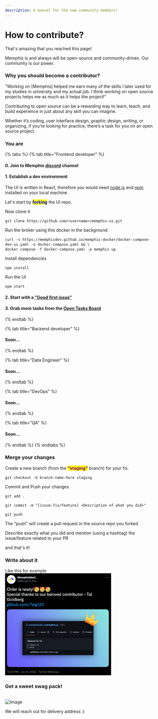 ```yaml
---
description: A manual for the new community members!
---
```


# How to contribute?

That's amazing that you reached this page!

Memphis is and always will be open-source and community-driven. Our community is our power.

### Why you should become a contributor?

"Working on \[Memphis] helped me earn many of the skills I later used for my studies in university and my actual job. I think working on open source projects helps me as much as it helps the project!"

Contributing to open source can be a rewarding way to learn, teach, and build experience in just about any skill you can imagine.

Whether it’s coding, user interface design, graphic design, writing, or organizing, if you’re looking for practice, there’s a task for you on an open source project.

### You are

{% tabs %}
{% tab title="Frontend developer" %}
#### 0. Join to Memphis [discord](https://discord.gg/WZpysvAeTf) channel

#### 1. Establish a dev environment

The UI is written in React, therefore you would need [node.js](https://nodejs.org/) and [npm](https://npmjs.com) installed on your local machine.



Let's start by <mark style="color:blue;">**forking**</mark> the UI repo.

Now clone it

```
git clone https://github.com/<username>/memphis-ui.git
```

Run the broker using this docker in the background

```
curl -s https://memphisdev.github.io/memphis-docker/docker-compose-dev-ui.yaml -o docker-compose.yaml && \
docker compose -f docker-compose.yaml -p memphis up
```

Install dependencies

```
npm install
```

Run the UI

```
npm start
```

#### 2. Start with a ["Good first issue"](https://github.com/memphisdev/memphis-ui/issues?q=is%3Aopen+is%3Aissue+label%3A%22good+first+issue%22)

#### 3. Grab more tasks from the [Open Tasks Board](https://github.com/orgs/memphisdev/projects/1)
{% endtab %}

{% tab title="Backend developer" %}
#### Soon...
{% endtab %}

{% tab title="Data Engineer" %}
#### Soon...
{% endtab %}

{% tab title="DevOps" %}
#### Soon...
{% endtab %}

{% tab title="QA" %}
#### Soon...
{% endtab %}
{% endtabs %}

### Merge your changes

Create a new branch (from the <mark style="color:purple;">**"staging"**</mark> branch) for your fix.

```
git checkout -b branch-name-here staging
```

Commit and Push your changes

```
git add .
```

```
git commit -m "[issue-fix/feature] <Description of what you did>"
```

```
git push
```

The "push" will create a pull request in the source repo you forked.

Describe exactly what you did and mention (using a hashtag) the issue/feature related to your PR&#x20;

and that's it!

### Write about it

Like this for example\
![](../.gitbook/assets/image.png)

### Get a sweet swag pack!

\
![Image](https://media.discordapp.net/attachments/963333392844328964/999672120344850452/WhatsApp\_Image\_2022-07-21\_at\_15.00.16.jpeg?width=332\&height=300)

We will reach out for delivery address :)
